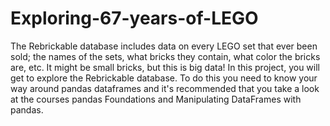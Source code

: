 # Exploring-67-years-of-LEGO
The Rebrickable database includes data on every LEGO set that ever been sold; the names of the sets, what bricks they contain, what color the bricks are, etc. It might be small bricks, but this is big data! In this project, you will get to explore the Rebrickable database. To do this you need to know your way around pandas dataframes and it's recommended that you take a look at the courses pandas Foundations and Manipulating DataFrames with pandas.
